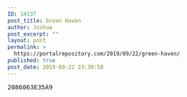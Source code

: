 ```yaml
---
ID: 14137
post_title: Green Haven
author: Joshua
post_excerpt: ""
layout: post
permalink: >
  https://portalrepository.com/2019/09/22/green-haven/
published: true
post_date: 2019-09-22 23:30:58
---
```

<pre>2086063E35A9</pre>